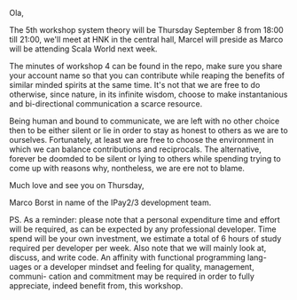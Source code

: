 Ola,

The 5th workshop system theory will be Thursday September 8 from 18:00
till 21:00, we'll meet at HNK in the central hall, Marcel will preside
as Marco will be attending Scala World next week.

The minutes of workshop 4 can be found in the repo, make sure you share
your account name so that you can contribute while reaping the benefits
of similar minded spirits at the same time.  It's not that we are free
to do otherwise, since nature, in its infinite wisdom, choose to make
instantanious and bi-directional communication a scarce resource.

Being human and bound to communicate, we are left with no other choice
then to be either silent or lie in order to stay as honest to others as
we are to ourselves.  Fortunately, at least we are free to choose the
environment in which we can balance contributions and reciprocals.  The
alternative, forever be doomded to be silent or lying to others while
spending trying to come up with reasons why, nontheless, we are ere not
to blame.

Much love and see you on Thursday,

Marco Borst in name of the IPay2/3 development team.

PS.  As a reminder: please note that a personal expenditure time and
effort will be required, as can be expected by any professional developer.
Time spend will be your own investment, we estimate a total of 6 hours of
study required per developer per week.  Also note that we will mainly look
at, discuss, and write code.  An affinity with functional programming lang-
uages or a developer mindset and feeling for quality, management, communi-
cation and commitment may be required in order to fully appreciate, indeed
benefit from, this workshop.
